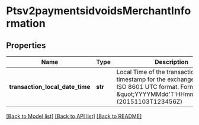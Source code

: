 # Ptsv2paymentsidvoidsMerchantInformation

## Properties
Name | Type | Description | Notes
------------ | ------------- | ------------- | -------------
**transaction_local_date_time** | **str** | Local Time of the transaction Set the timestamp for the exchange rate by ISO 8601 UTC format. Format: \&quot;YYYYMMdd&#39;T&#39;HHmmss&#39;Z&#39;\&quot;  (20151103T123456Z)  | [optional] 

[[Back to Model list]](../README.md#documentation-for-models) [[Back to API list]](../README.md#documentation-for-api-endpoints) [[Back to README]](../README.md)


